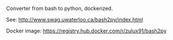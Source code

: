 Converter from bash to python, dockerized.

See: http://www.swag.uwaterloo.ca/bash2py/index.html

Docker image: https://registry.hub.docker.com/r/zulux91/bash2py
